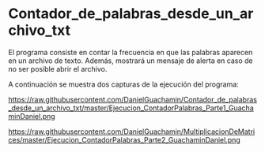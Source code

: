 # Contador_de_palabras_desde_un_archivo_txt

El programa consiste en contar la frecuencia en que las palabras aparecen en un archivo de texto. Además, mostrará
un mensaje de alerta en caso de no ser posible abrir el archivo.

A continuación se muestra dos capturas de la ejecución del programa:

https://raw.githubusercontent.com/DanielGuachamin/Contador_de_palabras_desde_un_archivo_txt/master/Ejecucion_ContadorPalabras_Parte1_GuachaminDaniel.png

https://raw.githubusercontent.com/DanielGuachamin/MultiplicacionDeMatrices/master/Ejecucion_ContadorPalabras_Parte2_GuachaminDaniel.png
